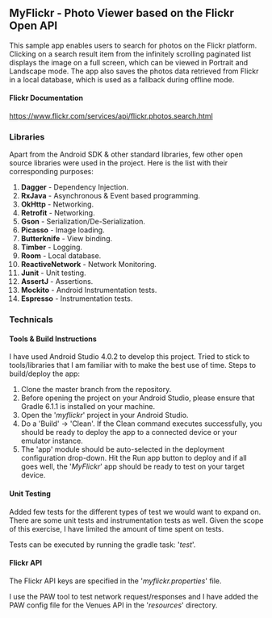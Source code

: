## MyFlickr - Photo Viewer based on the Flickr Open API

This sample app enables users to search for photos on the Flickr platform. Clicking on a search result item from the infinitely scrolling paginated list displays the image on a full screen, which can be viewed in Portrait and Landscape mode. The app also saves the photos data retrieved from Flickr in a local database, which is used as a fallback during offline mode.

#### Flickr Documentation
https://www.flickr.com/services/api/flickr.photos.search.html

### Libraries

Apart from the Android SDK & other standard libraries, few other open source libraries were used in the project. Here is the list with their corresponding purposes:

1. **Dagger** - Dependency Injection.
2. **RxJava** - Asynchronous & Event based programming.
3. **OkHttp** - Networking.
4. **Retrofit** - Networking.
5. **Gson** - Serialization/De-Serialization.
6. **Picasso** - Image loading.
7. **Butterknife** - View binding.
8. **Timber** - Logging.
9. **Room** - Local database.
10. **ReactiveNetwork** - Network Monitoring.
11. **Junit** - Unit testing.
12. **AssertJ** - Assertions.
13. **Mockito** - Android Instrumentation tests.
14. **Espresso** - Instrumentation tests.

### Technicals

#### Tools & Build Instructions

I have used Android Studio 4.0.2 to develop this project. Tried to stick to tools/libraries that I am familiar with to make the best use of time. Steps to build/deploy the app:

  1. Clone the master branch from the repository.
  2. Before opening the project on your Android Studio, please ensure that Gradle 6.1.1 is installed on your machine.
  3. Open the '_myflickr_' project in your Android Studio.
  4. Do a 'Build' -> 'Clean'. If the Clean command executes successfully, you should be ready to deploy the app to a connected device or your emulator instance.
  5. The 'app' module should be auto-selected in the deployment configuration drop-down. Hit the Run app button to deploy and if all goes well, the '_MyFlickr_' app should be ready to test on your target device.

#### Unit Testing

Added few tests for the different types of test we would want to expand on. There are some unit tests and instrumentation tests as well. Given the scope of this exercise, I have limited the amount of time spent on tests.

Tests can be executed by running the gradle task: '_test_'.

#### Flickr API

The Flickr API keys are specified in the '_myflickr.properties_' file.

I use the PAW tool to test network request/responses and I have added the PAW config file for the Venues API in the '_resources_' directory.


